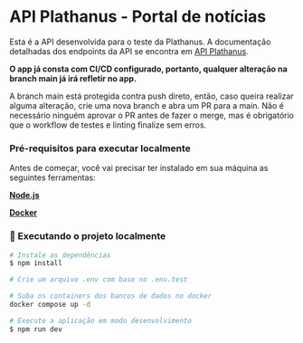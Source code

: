 # API Plathanus - Portal de notícias

Esta é a API desenvolvida para o teste da Plathanus. A documentação detalhadas dos endpoints da API se encontra em [API Plathanus](https://api-plathanus.utamo.com.br/docs/).

**O app já consta com CI/CD configurado, portanto, qualquer alteração na branch main já irá refletir no app.**

A branch main está protegida contra push direto, então, caso queira realizar alguma alteração, crie uma nova branch e abra um PR para a main. Não é necessário ninguém aprovar o PR antes de fazer o merge, mas é obrigatório que o workflow de testes e linting finalize sem erros. 

### Pré-requisitos para executar localmente

Antes de começar, você vai precisar ter instalado em sua máquina as seguintes ferramentas:

**[Node.js](https://nodejs.org)**

**[Docker](https://www.docker.com)**

### 🧭 Executando o projeto localmente

```bash
# Instale as dependências
$ npm install

# Crie um arquivo .env com base no .env.test

# Suba os containers dos bancos de dados no docker 
docker compose up -d

# Execute a aplicação em modo desenvolvimento
$ npm run dev
```
